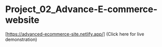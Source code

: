 # Project_02_Advance-E-commerce-website
[https://advanced-ecommerce-site.netlify.app/] (Click here for live demonstration)
